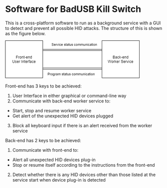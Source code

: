 # Software for BadUSB Kill Switch
This is a cross-platform software to run as a background service with a GUI to detect and prevent all possible HID attacks.
The structure of this is shown as the figure below.

![1][1]

Front-end has 3 keys to be achieved:
1. User Interface in either graphical or command-line way
2. Communicate with back-end worker service to:
* Start, stop and resume worker service
* Get alert of the unexpected HID devices plugged
3. Block all keyboard input if there is an alert received from the worker service

Back-end has 2 keys to be achieved:
1. Communicate with front-end to:
* Alert all unexpected HID devices plug-in
* Stop or resume itself according to the instructions from the front-end
2. Detect whether there is any HID devices other than those listed at the service start when device plug-in is detected


[1]:/resources/software_structure.png "The structure of the software"